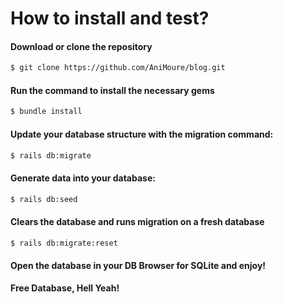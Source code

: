 # How to install and test?
#### Download or clone the repository
```sh
$ git clone https://github.com/AniMoure/blog.git
```
#### Run the command to install the necessary gems
```sh
$ bundle install
```
#### Update your database structure with the migration command: 
```sh
$ rails db:migrate
```

#### Generate data into your database:
```sh
$ rails db:seed
```

#### Clears the database and runs migration on a fresh database
```sh
$ rails db:migrate:reset
```

#### Open the database in your DB Browser for SQLite and enjoy! 


**Free Database, Hell Yeah!**
